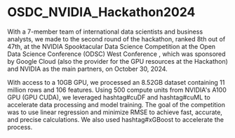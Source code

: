 # OSDC_NVIDIA_Hackathon2024

With a 7-member team of international data scientists and business analysts, we made to the second round of the hackathon, <link>ranked 8th out of 47th, at the NVIDIA Spooktacular Data Science Competition at the Open Data Science Conference (ODSC) West Conference </link>, which was sponsored by Google Cloud (also the provider for the GPU resources at the Hackathon) and NVIDIA as the main partners, on October 30, 2024. 

With access to a 10GB GPU, we processed an 8.52GB dataset containing 11 million rows and 106 features. Using 500 compute units from NVIDIA's A100 GPU (GPU CUDA), we leveraged hashtag#cuDF and hashtag#cuML to accelerate data processing and model training. The goal of the competition was to use linear regression and minimize RMSE to achieve fast, accurate, and precise calculations. We also used hashtag#xGBoost to accelerate the process.

